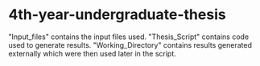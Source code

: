 # 4th-year-undergraduate-thesis
"Input_files" contains the input files used.
"Thesis_Script" contains code used to generate results. 
"Working_Directory" contains results generated externally which were then used later in the script.

